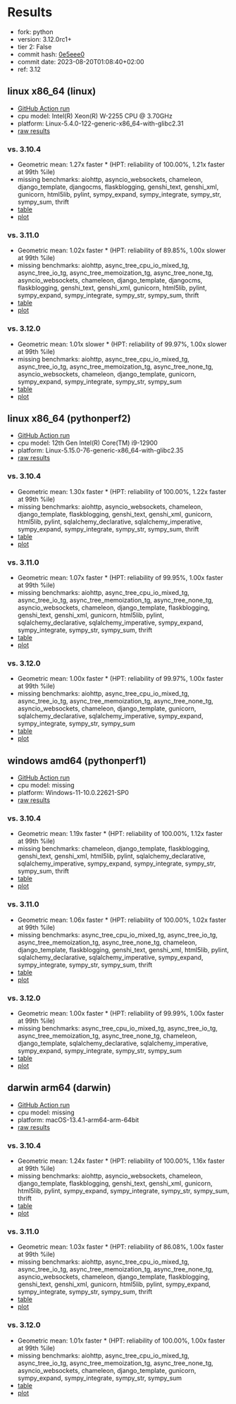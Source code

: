 # Results

- fork: python
- version: 3.12.0rc1+
- tier 2: False
- commit hash: [0e5eee0](https://github.com/python/cpython/commit/0e5eee0)
- commit date: 2023-08-20T01:08:40+02:00
- ref: 3.12

## linux x86_64 (linux)

- [GitHub Action run](https://github.com/faster-cpython/benchmarking/actions/runs/5914309107)
- cpu model: Intel(R) Xeon(R) W-2255 CPU @ 3.70GHz
- platform: Linux-5.4.0-122-generic-x86_64-with-glibc2.31
- [raw results](bm-20230820-linux-x86_64-python-3.12-3.12.0rc1%2B-0e5eee0.json)

### vs. 3.10.4

- Geometric mean: 1.27x faster \* (HPT: reliability of 100.00%, 1.21x faster at 99th %ile)
- missing benchmarks: aiohttp, asyncio_websockets, chameleon, django_template, djangocms, flaskblogging, genshi_text, genshi_xml, gunicorn, html5lib, pylint, sympy_expand, sympy_integrate, sympy_str, sympy_sum, thrift
- [table](bm-20230820-linux-x86_64-python-3.12-3.12.0rc1%2B-0e5eee0-vs-3.10.4.md)
- [plot](bm-20230820-linux-x86_64-python-3.12-3.12.0rc1%2B-0e5eee0-vs-3.10.4.png)

### vs. 3.11.0

- Geometric mean: 1.02x faster \* (HPT: reliability of 89.85%, 1.00x slower at 99th %ile)
- missing benchmarks: aiohttp, async_tree_cpu_io_mixed_tg, async_tree_io_tg, async_tree_memoization_tg, async_tree_none_tg, asyncio_websockets, chameleon, django_template, djangocms, flaskblogging, genshi_text, genshi_xml, gunicorn, html5lib, pylint, sympy_expand, sympy_integrate, sympy_str, sympy_sum, thrift
- [table](bm-20230820-linux-x86_64-python-3.12-3.12.0rc1%2B-0e5eee0-vs-3.11.0.md)
- [plot](bm-20230820-linux-x86_64-python-3.12-3.12.0rc1%2B-0e5eee0-vs-3.11.0.png)

### vs. 3.12.0

- Geometric mean: 1.01x slower \* (HPT: reliability of 99.97%, 1.00x slower at 99th %ile)
- missing benchmarks: aiohttp, async_tree_cpu_io_mixed_tg, async_tree_io_tg, async_tree_memoization_tg, async_tree_none_tg, asyncio_websockets, chameleon, django_template, gunicorn, sympy_expand, sympy_integrate, sympy_str, sympy_sum
- [table](bm-20230820-linux-x86_64-python-3.12-3.12.0rc1%2B-0e5eee0-vs-3.12.0.md)
- [plot](bm-20230820-linux-x86_64-python-3.12-3.12.0rc1%2B-0e5eee0-vs-3.12.0.png)

## linux x86_64 (pythonperf2)

- [GitHub Action run](https://github.com/faster-cpython/benchmarking/actions/runs/5914309107)
- cpu model: 12th Gen Intel(R) Core(TM) i9-12900
- platform: Linux-5.15.0-76-generic-x86_64-with-glibc2.35
- [raw results](bm-20230820-pythonperf2-x86_64-python-3.12-3.12.0rc1%2B-0e5eee0.json)

### vs. 3.10.4

- Geometric mean: 1.30x faster \* (HPT: reliability of 100.00%, 1.22x faster at 99th %ile)
- missing benchmarks: aiohttp, asyncio_websockets, chameleon, django_template, flaskblogging, genshi_text, genshi_xml, gunicorn, html5lib, pylint, sqlalchemy_declarative, sqlalchemy_imperative, sympy_expand, sympy_integrate, sympy_str, sympy_sum, thrift
- [table](bm-20230820-pythonperf2-x86_64-python-3.12-3.12.0rc1%2B-0e5eee0-vs-3.10.4.md)
- [plot](bm-20230820-pythonperf2-x86_64-python-3.12-3.12.0rc1%2B-0e5eee0-vs-3.10.4.png)

### vs. 3.11.0

- Geometric mean: 1.07x faster \* (HPT: reliability of 99.95%, 1.00x faster at 99th %ile)
- missing benchmarks: aiohttp, async_tree_cpu_io_mixed_tg, async_tree_io_tg, async_tree_memoization_tg, async_tree_none_tg, asyncio_websockets, chameleon, django_template, flaskblogging, genshi_text, genshi_xml, gunicorn, html5lib, pylint, sqlalchemy_declarative, sqlalchemy_imperative, sympy_expand, sympy_integrate, sympy_str, sympy_sum, thrift
- [table](bm-20230820-pythonperf2-x86_64-python-3.12-3.12.0rc1%2B-0e5eee0-vs-3.11.0.md)
- [plot](bm-20230820-pythonperf2-x86_64-python-3.12-3.12.0rc1%2B-0e5eee0-vs-3.11.0.png)

### vs. 3.12.0

- Geometric mean: 1.00x faster \* (HPT: reliability of 99.97%, 1.00x faster at 99th %ile)
- missing benchmarks: aiohttp, async_tree_cpu_io_mixed_tg, async_tree_io_tg, async_tree_memoization_tg, async_tree_none_tg, asyncio_websockets, chameleon, django_template, gunicorn, sqlalchemy_declarative, sqlalchemy_imperative, sympy_expand, sympy_integrate, sympy_str, sympy_sum
- [table](bm-20230820-pythonperf2-x86_64-python-3.12-3.12.0rc1%2B-0e5eee0-vs-3.12.0.md)
- [plot](bm-20230820-pythonperf2-x86_64-python-3.12-3.12.0rc1%2B-0e5eee0-vs-3.12.0.png)

## windows amd64 (pythonperf1)

- [GitHub Action run](https://github.com/faster-cpython/benchmarking/actions/runs/5914309107)
- cpu model: missing
- platform: Windows-11-10.0.22621-SP0
- [raw results](bm-20230820-pythonperf1-amd64-python-3.12-3.12.0rc1%2B-0e5eee0.json)

### vs. 3.10.4

- Geometric mean: 1.19x faster \* (HPT: reliability of 100.00%, 1.12x faster at 99th %ile)
- missing benchmarks: chameleon, django_template, flaskblogging, genshi_text, genshi_xml, html5lib, pylint, sqlalchemy_declarative, sqlalchemy_imperative, sympy_expand, sympy_integrate, sympy_str, sympy_sum, thrift
- [table](bm-20230820-pythonperf1-amd64-python-3.12-3.12.0rc1%2B-0e5eee0-vs-3.10.4.md)
- [plot](bm-20230820-pythonperf1-amd64-python-3.12-3.12.0rc1%2B-0e5eee0-vs-3.10.4.png)

### vs. 3.11.0

- Geometric mean: 1.06x faster \* (HPT: reliability of 100.00%, 1.02x faster at 99th %ile)
- missing benchmarks: async_tree_cpu_io_mixed_tg, async_tree_io_tg, async_tree_memoization_tg, async_tree_none_tg, chameleon, django_template, flaskblogging, genshi_text, genshi_xml, html5lib, pylint, sqlalchemy_declarative, sqlalchemy_imperative, sympy_expand, sympy_integrate, sympy_str, sympy_sum, thrift
- [table](bm-20230820-pythonperf1-amd64-python-3.12-3.12.0rc1%2B-0e5eee0-vs-3.11.0.md)
- [plot](bm-20230820-pythonperf1-amd64-python-3.12-3.12.0rc1%2B-0e5eee0-vs-3.11.0.png)

### vs. 3.12.0

- Geometric mean: 1.00x faster \* (HPT: reliability of 99.99%, 1.00x faster at 99th %ile)
- missing benchmarks: async_tree_cpu_io_mixed_tg, async_tree_io_tg, async_tree_memoization_tg, async_tree_none_tg, chameleon, django_template, sqlalchemy_declarative, sqlalchemy_imperative, sympy_expand, sympy_integrate, sympy_str, sympy_sum
- [table](bm-20230820-pythonperf1-amd64-python-3.12-3.12.0rc1%2B-0e5eee0-vs-3.12.0.md)
- [plot](bm-20230820-pythonperf1-amd64-python-3.12-3.12.0rc1%2B-0e5eee0-vs-3.12.0.png)

## darwin arm64 (darwin)

- [GitHub Action run](https://github.com/faster-cpython/benchmarking/actions/runs/5914309107)
- cpu model: missing
- platform: macOS-13.4.1-arm64-arm-64bit
- [raw results](bm-20230820-darwin-arm64-python-3.12-3.12.0rc1%2B-0e5eee0.json)

### vs. 3.10.4

- Geometric mean: 1.24x faster \* (HPT: reliability of 100.00%, 1.16x faster at 99th %ile)
- missing benchmarks: aiohttp, asyncio_websockets, chameleon, django_template, flaskblogging, genshi_text, genshi_xml, gunicorn, html5lib, pylint, sympy_expand, sympy_integrate, sympy_str, sympy_sum, thrift
- [table](bm-20230820-darwin-arm64-python-3.12-3.12.0rc1%2B-0e5eee0-vs-3.10.4.md)
- [plot](bm-20230820-darwin-arm64-python-3.12-3.12.0rc1%2B-0e5eee0-vs-3.10.4.png)

### vs. 3.11.0

- Geometric mean: 1.03x faster \* (HPT: reliability of 86.08%, 1.00x faster at 99th %ile)
- missing benchmarks: aiohttp, async_tree_cpu_io_mixed_tg, async_tree_io_tg, async_tree_memoization_tg, async_tree_none_tg, asyncio_websockets, chameleon, django_template, flaskblogging, genshi_text, genshi_xml, gunicorn, html5lib, pylint, sympy_expand, sympy_integrate, sympy_str, sympy_sum, thrift
- [table](bm-20230820-darwin-arm64-python-3.12-3.12.0rc1%2B-0e5eee0-vs-3.11.0.md)
- [plot](bm-20230820-darwin-arm64-python-3.12-3.12.0rc1%2B-0e5eee0-vs-3.11.0.png)

### vs. 3.12.0

- Geometric mean: 1.01x faster \* (HPT: reliability of 100.00%, 1.00x faster at 99th %ile)
- missing benchmarks: aiohttp, async_tree_cpu_io_mixed_tg, async_tree_io_tg, async_tree_memoization_tg, async_tree_none_tg, asyncio_websockets, chameleon, django_template, gunicorn, sympy_expand, sympy_integrate, sympy_str, sympy_sum
- [table](bm-20230820-darwin-arm64-python-3.12-3.12.0rc1%2B-0e5eee0-vs-3.12.0.md)
- [plot](bm-20230820-darwin-arm64-python-3.12-3.12.0rc1%2B-0e5eee0-vs-3.12.0.png)

